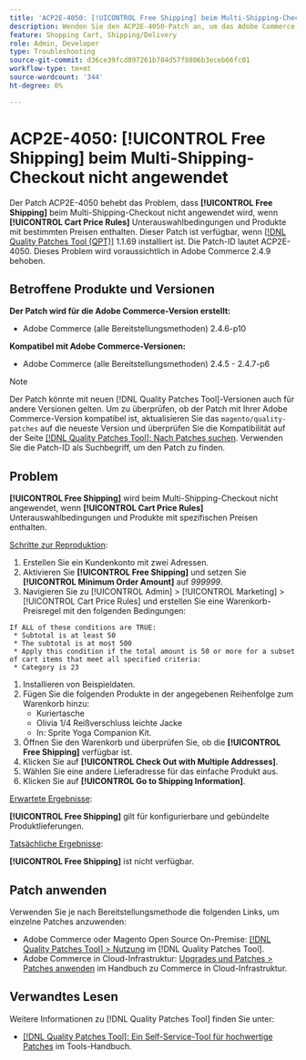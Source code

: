 ```yaml
---
title: 'ACP2E-4050: [!UICONTROL Free Shipping] beim Multi-Shipping-Checkout nicht angewendet'
description: Wenden Sie den ACP2E-4050-Patch an, um das Adobe Commerce-Problem zu beheben, bei dem [!UICONTROL Free Shipping] beim Checkout mit mehreren Adressen nicht angewendet wird, wenn [!UICONTROL Cart Price Rules] Unterauswahlbedingungen und Produkte mit bestimmten Preisen einschließen.
feature: Shopping Cart, Shipping/Delivery
role: Admin, Developer
type: Troubleshooting
source-git-commit: d36ce39fcd897261b784d57f8806b3eceb66fc01
workflow-type: tm+mt
source-wordcount: '344'
ht-degree: 0%

---
```



# ACP2E-4050: **[!UICONTROL Free Shipping]** beim Multi-Shipping-Checkout nicht angewendet

Der Patch ACP2E-4050 behebt das Problem, dass **[!UICONTROL Free Shipping]** beim Multi-Shipping-Checkout nicht angewendet wird, wenn **[!UICONTROL Cart Price Rules]** Unterauswahlbedingungen und Produkte mit bestimmten Preisen enthalten. Dieser Patch ist verfügbar, wenn [[!DNL Quality Patches Tool (QPT)]](/help/tools/quality-patches-tool/quality-patches-tool-to-self-serve-quality-patches.md) 1.1.69 installiert ist. Die Patch-ID lautet ACP2E-4050. Dieses Problem wird voraussichtlich in Adobe Commerce 2.4.9 behoben.

## Betroffene Produkte und Versionen

**Der Patch wird für die Adobe Commerce-Version erstellt:**

* Adobe Commerce (alle Bereitstellungsmethoden) 2.4.6-p10

**Kompatibel mit Adobe Commerce-Versionen:**

* Adobe Commerce (alle Bereitstellungsmethoden) 2.4.5 - 2.4.7-p6

>[!NOTE]
>
>Der Patch könnte mit neuen [!DNL Quality Patches Tool]-Versionen auch für andere Versionen gelten. Um zu überprüfen, ob der Patch mit Ihrer Adobe Commerce-Version kompatibel ist, aktualisieren Sie das `magento/quality-patches` auf die neueste Version und überprüfen Sie die Kompatibilität auf der Seite [[!DNL Quality Patches Tool]: Nach Patches suchen](https://experienceleague.adobe.com/tools/commerce-quality-patches/index.html). Verwenden Sie die Patch-ID als Suchbegriff, um den Patch zu finden.

## Problem

**[!UICONTROL Free Shipping]** wird beim Multi-Shipping-Checkout nicht angewendet, wenn **[!UICONTROL Cart Price Rules]** Unterauswahlbedingungen und Produkte mit spezifischen Preisen enthalten.

<u>Schritte zur Reproduktion</u>:

1. Erstellen Sie ein Kundenkonto mit zwei Adressen.
1. Aktivieren Sie **[!UICONTROL Free Shipping]** und setzen Sie **[!UICONTROL Minimum Order Amount]** auf *999999*.
1. Navigieren Sie zu [!UICONTROL Admin] > [!UICONTROL Marketing] > [!UICONTROL Cart Price Rules] und erstellen Sie eine Warenkorb-Preisregel mit den folgenden Bedingungen:

```
If ALL of these conditions are TRUE:
 * Subtotal is at least 50
 * The subtotal is at most 500
 * Apply this condition if the total amount is 50 or more for a subset of cart items that meet all specified criteria:
 * Category is 23
```

1. Installieren von Beispieldaten.
1. Fügen Sie die folgenden Produkte in der angegebenen Reihenfolge zum Warenkorb hinzu:
   * Kuriertasche
   * Olivia 1/4 Reißverschluss leichte Jacke
   * In: Sprite Yoga Companion Kit.
1. Öffnen Sie den Warenkorb und überprüfen Sie, ob die **[!UICONTROL Free Shipping]** verfügbar ist.
1. Klicken Sie auf **[!UICONTROL Check Out with Multiple Addresses]**.
1. Wählen Sie eine andere Lieferadresse für das einfache Produkt aus.
1. Klicken Sie auf **[!UICONTROL Go to Shipping Information]**.

<u>Erwartete Ergebnisse</u>:

**[!UICONTROL Free Shipping]** gilt für konfigurierbare und gebündelte Produktlieferungen.

<u>Tatsächliche Ergebnisse</u>:

**[!UICONTROL Free Shipping]** ist nicht verfügbar.

## Patch anwenden

Verwenden Sie je nach Bereitstellungsmethode die folgenden Links, um einzelne Patches anzuwenden:

* Adobe Commerce oder Magento Open Source On-Premise: [[!DNL Quality Patches Tool] > Nutzung](/help/tools/quality-patches-tool/usage.md) im [!DNL Quality Patches Tool].
* Adobe Commerce in Cloud-Infrastruktur: [Upgrades und Patches > Patches anwenden](https://experienceleague.adobe.com/docs/commerce-cloud-service/user-guide/develop/upgrade/apply-patches.html) im Handbuch zu Commerce in Cloud-Infrastruktur.

## Verwandtes Lesen

Weitere Informationen zu [!DNL Quality Patches Tool] finden Sie unter:

* [[!DNL Quality Patches Tool]: Ein Self-Service-Tool für hochwertige Patches](/help/tools/quality-patches-tool/quality-patches-tool-to-self-serve-quality-patches.md) im Tools-Handbuch.
